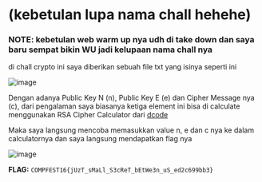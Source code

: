 # **(kebetulan lupa nama chall hehehe)**

### NOTE: kebetulan web warm up nya udh di take down dan saya baru sempat bikin WU jadi kelupaan nama chall nya

di chall crypto ini saya diberikan sebuah file txt yang isinya seperti ini

![image](https://github.com/user-attachments/assets/6a890f5a-e756-42ff-84cc-76b344ea110f)

Dengan adanya Public Key N (n), Public Key E (e) dan Cipher Message nya (c), dari pengalaman saya biasanya ketiga element ini bisa di calculate menggunakan RSA Cipher
Calculator dari [dcode](https://www.dcode.fr/rsa-cipher)

Maka saya langsung mencoba memasukkan value n, e dan c nya ke dalam calculatornya dan saya langsung mendapatkan flag nya

![image](https://github.com/user-attachments/assets/effa3be6-c4ee-4aed-ae66-68036857e87a)

**FLAG:** `COMPFEST16{jUzT_sMaLl_S3cReT_bEtWe3n_uS_ed2c699bb3}`

